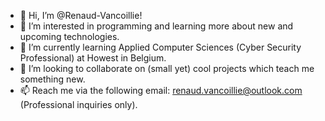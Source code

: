 - 👋 Hi, I’m @Renaud-Vancoillie!
- 👀 I’m interested in programming and learning more about new and upcoming technologies. 
- 🌱 I’m currently learning Applied Computer Sciences (Cyber Security Professional) at Howest in Belgium. 
- 💞️ I’m looking to collaborate on (small yet) cool projects which teach me something new.  
- 📫 Reach me via the following email: renaud.vancoillie@outlook.com (Professional inquiries only). 

<!---
Renaud-Vancoillie/Renaud-Vancoillie is a ✨ special ✨ repository because its `README.md` (this file) appears on your GitHub profile.
You can click the Preview link to take a look at your changes.
--->
